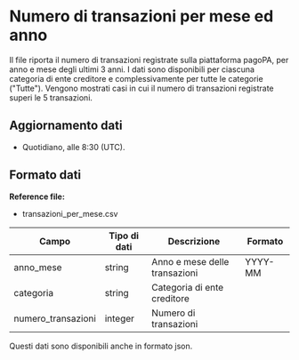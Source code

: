 # Numero di transazioni per mese ed anno

Il file riporta il numero di transazioni registrate sulla piattaforma pagoPA, per anno e mese degli ultimi 3 anni. I dati sono disponibili per ciascuna categoria di ente creditore e complessivamente per tutte le categorie ("Tutte"). Vengono mostrati casi in cui il numero di transazioni registrate superi le 5 transazioni.

## Aggiornamento dati

- Quotidiano, alle 8:30 (UTC).

## Formato dati

**Reference file:**

- transazioni_per_mese.csv<br>

| Campo               | Tipo di dati  | Descrizione                     | Formato |
| ------------------- | ------------  | ----------------------------    | ------- |
| anno_mese           | string        | Anno e mese delle transazioni   | YYYY-MM |
| categoria           | string        | Categoria di ente creditore     |         |
| numero_transazioni  | integer       | Numero di transazioni           |         |

Questi dati sono disponibili anche in formato json.